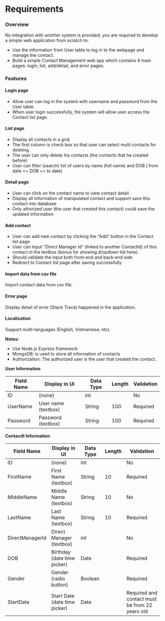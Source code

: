 # Requirements

### Overview
No integration with another system is provided, you are required to develop a simple web application from scratch to:
- Use the information from User table to log in to the webpage and manage the contact.
- Build a simple Contact Management web app which contains 4 main pages: login, list, add/detail, and error pages.

### Features
#### Login page
- Allow user can log in the system with username and password from the User table.
- When user login successfully, the system will allow user access the Contact list page.

#### List page
- Display all contacts in a grid.
- The first column is check box so that user can select multi contacts for deleting.
- The user can only delete his contacts (the contacts that he created before)
- User can filter (search) list of users by name (full name) and DOB ( from date <= DOB <= to date)

#### Detail page
- User can click on the contact name to view contact detail.
- Display all information of manipulated contact and support save this contact into database
- Only athorized user (the user that created this contact) could save the updated information

#### Add contact

- User can add new contact by clicking  the "Add" button in the Contact list page
- User can input "Direct Manager Id" (linked to another ContactId) of this contact in the textbox (bonus for showing dropdown list here).
- Should validate the input both front-end and back-end side
- Redirect to Contact list page after saving successfully

#### Import data from csv file
Import contact data from csv file.

#### Error page
Display detail of error (Stack Trace) happened in the application.

#### Localization
Support multi-languages (English, Vietnamese, etc).

**Notes:** 
- Use Node.js Express framework
- MongoDB: is used to store all information of contacts
- Authorization: The authorized user is the user that created the contact.

**User Information**

| Field Name | Display in UI | Data Type | Length | Validation |
|---|---|---|---|---|
| ID | (none) | int | | No |
| UserName | User name (textbox) | String | 100 | Required |
| Password | Password (textbox) | String | 100 | Required |

**Contacdt Information**

| Field Name | Display in UI | Data Type | Length | Validation |
|---|---|---|---|---|
| ID | (none) | int | | No |
| FirstName | First Name (textbox) | String | 10 | Required |
| MiddleName | Middle Name (textbox) | String | 10 | No |
| LastName | Last Name (textbox) | String | 10 | Required |
| DirectManagerId | Direct Manager (textbox) | int |  | No |
| DOB | Birthday (date time picker) | Date | | Required |
| Gender | Gender (radio button) | Boolean | | Required |
| StartDate | Start Date (date time picker) | Date | | Required and contact must be from 22 years old |

